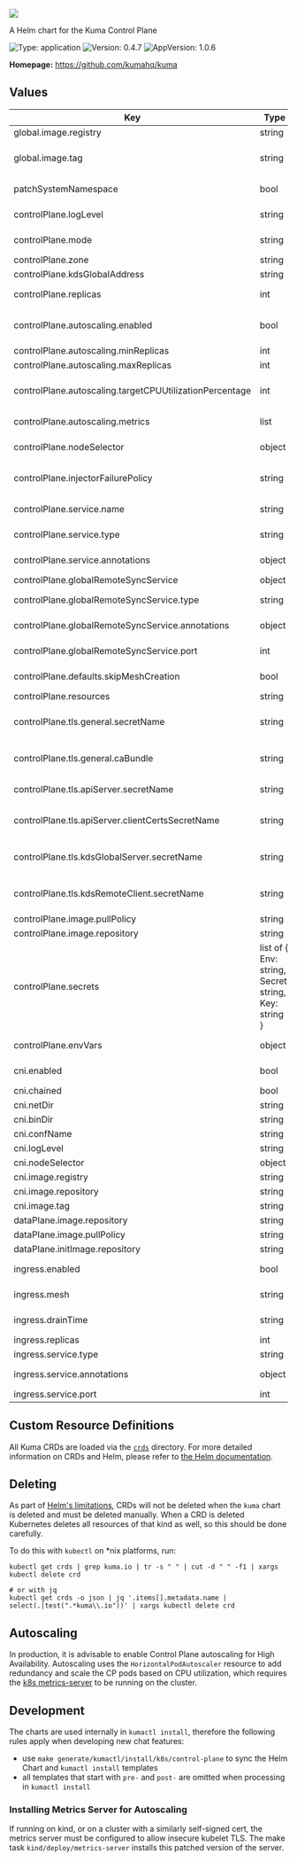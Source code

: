 [![][kuma-logo]][kuma-url]

A Helm chart for the Kuma Control Plane

![Type: application](https://img.shields.io/badge/Type-application-informational?style=flat-square) ![Version: 0.4.7](https://img.shields.io/badge/Version-0.4.7-informational?style=flat-square) ![AppVersion: 1.0.6](https://img.shields.io/badge/AppVersion-1.0.6-informational?style=flat-square)

**Homepage:** <https://github.com/kumahq/kuma>

## Values

| Key | Type | Default | Description |
|-----|------|---------|-------------|
| global.image.registry | string | `"kong-docker-kuma-docker.bintray.io"` | Default registry for all Kuma Images |
| global.image.tag | string | `nil` | The default tag for all Kuma images, which itself defaults to .Chart.AppVersion |
| patchSystemNamespace | bool | `true` | Whether or not to patch the target namespace with the system label |
| controlPlane.logLevel | string | `"info"` | Kuma CP log level: one of off,info,debug |
| controlPlane.mode | string | `"standalone"` | Kuma CP modes: one of standalone,remote,global |
| controlPlane.zone | string | `nil` | Kuma CP zone, if running multizone |
| controlPlane.kdsGlobalAddress | string | `""` | Only used in `remote` mode |
| controlPlane.replicas | int | `1` | Number of replicas of the Kuma CP. Ignored when autoscaling is enabled |
| controlPlane.autoscaling.enabled | bool | `false` | Whether to enable Horizontal Pod Autoscaling, which requires the [Metrics Server](https://github.com/kubernetes-sigs/metrics-server) in the cluster |
| controlPlane.autoscaling.minReplicas | int | `2` | The minimum CP pods to allow |
| controlPlane.autoscaling.maxReplicas | int | `5` | The max CP pods to scale to |
| controlPlane.autoscaling.targetCPUUtilizationPercentage | int | `80` | For clusters that don't support autoscaling/v2beta, autoscaling/v1 is used |
| controlPlane.autoscaling.metrics | list | `[{"resource":{"name":"cpu","target":{"averageUtilization":80,"type":"Utilization"}},"type":"Resource"}]` | For clusters that do support autoscaling/v2beta, use metrics |
| controlPlane.nodeSelector | object | `{"kubernetes.io/arch":"amd64","kubernetes.io/os":"linux"}` | Node selector for the Kuma Control Plane pods |
| controlPlane.injectorFailurePolicy | string | `"Ignore"` | Failure policy of the mutating webhook implemented by the Kuma Injector component |
| controlPlane.service.name | string | `nil` | Optionally override of the Kuma Control Plane Service's name |
| controlPlane.service.type | string | `"ClusterIP"` | Service type of the Kuma Control Plane |
| controlPlane.service.annotations | object | `{}` | Additional annotations to put on the Kuma Control Plane |
| controlPlane.globalRemoteSyncService | object | `{"annotations":{},"port":5685,"type":"LoadBalancer"}` | URL of Global Kuma CP |
| controlPlane.globalRemoteSyncService.type | string | `"LoadBalancer"` | Service type of the Global-Remote sync |
| controlPlane.globalRemoteSyncService.annotations | object | `{}` | Additional annotations to put on the Global Remote Sync Service |
| controlPlane.globalRemoteSyncService.port | int | `5685` | Port on which Global Remote Sync Service is exposed |
| controlPlane.defaults.skipMeshCreation | bool | `false` | Whether or not to skip creating the default Mesh |
| controlPlane.resources | string | `nil` | Optionally override the resource spec |
| controlPlane.tls.general.secretName | string | `""` | Secret that contains tls.crt, key.crt and ca.crt for protecting Kuma in-cluster communication |
| controlPlane.tls.general.caBundle | string | `""` | Base64 encoded CA certificate (the same as in controlPlane.tls.general.secret#ca.crt) |
| controlPlane.tls.apiServer.secretName | string | `""` | Secret that contains tls.crt, key.crt for protecting Kuma API on HTTPS |
| controlPlane.tls.apiServer.clientCertsSecretName | string | `""` | Secret that contains list of .pem certificates that can access admin endpoints of Kuma API on HTTPS |
| controlPlane.tls.kdsGlobalServer.secretName | string | `""` | Secret that contains tls.crt, key.crt for protecting cross cluster communication |
| controlPlane.tls.kdsRemoteClient.secretName | string | `""` | Secret that contains ca.crt which was used to sign KDS Global server. Used for CP verification |
| controlPlane.image.pullPolicy | string | `"IfNotPresent"` | Kuma CP ImagePullPolicy |
| controlPlane.image.repository | string | `"kuma-cp"` | Kuma CP image repository |
| controlPlane.secrets | list of { Env: string, Secret: string, Key: string } | `nil` | Secrets to add as environment variables, where `Env` is the name of the env variable, `Secret` is the name of the Secret, and `Key` is the key of the Secret value to use |
| controlPlane.envVars | object | `{}` | Additional environment variables that will be passed to the control plane |
| cni.enabled | bool | `false` | Install Kuma with CNI instead of proxy init container |
| cni.chained | bool | `false` | Install CNI in chained mode |
| cni.netDir | string | `"/etc/cni/multus/net.d"` | Set the CNI install directory |
| cni.binDir | string | `"/var/lib/cni/bin"` | Set the CNI bin directory |
| cni.confName | string | `"kuma-cni.conf"` | Set the CNI configuration name |
| cni.logLevel | string | `"info"` | CNI log level: one of off,info,debug |
| cni.nodeSelector | object | `{"kubernetes.io/arch":"amd64","kubernetes.io/os":"linux"}` | Node Selector for the CNI pods |
| cni.image.registry | string | `"docker.io"` | CNI image registry |
| cni.image.repository | string | `"lobkovilya/install-cni"` | CNI image repository |
| cni.image.tag | string | `"0.0.2"` | CNI image tag |
| dataPlane.image.repository | string | `"kuma-dp"` | The Kuma DP image repository |
| dataPlane.image.pullPolicy | string | `"IfNotPresent"` | Kuma DP ImagePullPolicy |
| dataPlane.initImage.repository | string | `"kuma-init"` | The Kuma DP init image repository |
| ingress.enabled | bool | `false` | If true, it deploys Ingress for cross cluster communication |
| ingress.mesh | string | `"default"` | Mesh to which Dataplane Ingress belongs to |
| ingress.drainTime | string | `"30s"` | Time for which old listener will still be active as draining |
| ingress.replicas | int | `1` | Number of replicas of the Ingress |
| ingress.service.type | string | `"LoadBalancer"` | Service type of the Ingress |
| ingress.service.annotations | object | `{}` | Additional annotations to put on the Ingress service |
| ingress.service.port | int | `10001` | Port on which Ingress is exposed |

## Custom Resource Definitions

All Kuma CRDs are loaded via the [`crds`](crds) directory. For more detailed information on CRDs and Helm,
please refer to [the Helm documentation][helm-crd].

## Deleting

As part of [Helm's limitations][helm-crd-limitations], CRDs will not be deleted when the `kuma` chart is deleted and
must be deleted manually. When a CRD is deleted Kubernetes deletes all resources of that kind as well, so this should
be done carefully.

To do this with `kubectl` on *nix platforms, run:

```shell
kubectl get crds | grep kuma.io | tr -s " " | cut -d " " -f1 | xargs kubectl delete crd

# or with jq
kubectl get crds -o json | jq '.items[].metadata.name | select(.|test(".*kuma\\.io"))' | xargs kubectl delete crd
```

## Autoscaling

In production, it is advisable to enable Control Plane autoscaling for High Availability. Autoscaling uses the
`HorizontalPodAutoscaler` resource to add redundancy and scale the CP pods based on CPU utilization, which requires
the [k8s metrics-server][kube-metrics-server] to be running on the cluster.

## Development

The charts are used internally in `kumactl install`, therefore the following rules apply when developing new chat features:
 * use `make generate/kumactl/install/k8s/control-plane` to sync the Helm Chart and `kumactl install` templates
 * all templates that start with `pre-` and `post-` are omitted when processing in `kumactl install`

### Installing Metrics Server for Autoscaling

If running on kind, or on a cluster with a similarly self-signed cert, the metrics server must be configured to allow
insecure kubelet TLS. The make task `kind/deploy/metrics-server` installs this patched version of the server.

[kuma-url]: https://kuma.io/
[kuma-logo]: https://kuma-public-assets.s3.amazonaws.com/kuma-logo-v2.png
[helm-crd]: https://helm.sh/docs/chart_best_practices/custom_resource_definitions/
[helm-crd-limitations]: https://helm.sh/docs/topics/charts/#limitations-on-crds
[kube-metrics-server]: https://github.com/kubernetes-sigs/metrics-server
